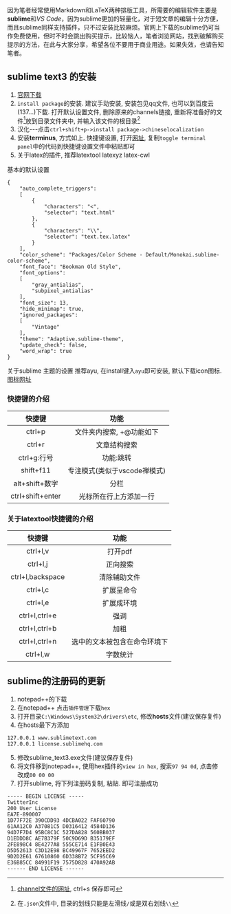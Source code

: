 因为笔者经常使用Markdown和LaTeX两种排版工具，所需要的编辑软件主要是**sublime**和*VS Code*，因为sublime更加的轻量化，对于短文章的编辑十分方便，而且sublime同样支持插件，只不过安装比较麻烦。官网上下载的sublime仍可当作免费使用，但时不时会跳出购买提示，比较恼人，笔者浏览网站，找到破解购买提示的方法，在此与大家分享，希望各位不要用于商业用途。如果失效，也请告知笔者。
<!--more-->
## sublime text3 的安装

1. [官网下载](sublimetext.com/3)
2. `install package`的安装. 建议手动安装, 安装包见qq文件, 也可以到百度云(137...)下载. 打开默认设置文件, 删除原来的channels链接, 重新将准备好的文件[^1]放到目录文件夹中,  并输入该文件的根目录[^2]
3. 汉化---点击`ctrl+shift+p->install package->chineselocalization`
4. 安装**terminus**, 方式如上. 快捷键设置, 打开[网址](packagecontrol.io/packages/terminus), 复制`toggle terminal panel`中的代码到快捷键设置文件中粘贴即可
5. 关于latex的插件, 推荐latextool latexyz latex-cwl

基本的默认设置
```
{
	"auto_complete_triggers":
	[
		{
			"characters": "<",
			"selector": "text.html"
		},
		{
			"characters": "\\",
			"selector": "text.tex.latex"
		}
	],
	"color_scheme": "Packages/Color Scheme - Default/Monokai.sublime-color-scheme",
	"font_face": "Bookman Old Style",
	"font_options":
	[
		"gray_antialias",
		"subpixel_antialias"
	],
	"font_size": 13,
	"hide_minimap": true,
	"ignored_packages":
	[
		"Vintage"
	],
	"theme": "Adaptive.sublime-theme",
	"update_check": false,
	"word_wrap": true
}
```

关于sublime 主题的设置
推荐ayu, 在install键入`ayu`即可安装, 默认下载icon图标. [图标网址](packagecontrol.io/packages/A_File_icon)

### 快捷键的介绍
|      快捷键      |             功能             |
| :--------------: | :--------------------------: |
|      ctrl+p      |   文件夹内搜索, +@功能如下   |
|      ctrl+r      |         文章结构搜索         |
|   ctrl+g:行号    |          功能:跳转           |
|    shift+f11     | 专注模式(类似于vscode禅模式) |
|  alt+shift+数字  |             分栏             |
| ctrl+shift+enter |    光标所在行上方添加一行    |


### 关于latextool快捷键的介绍

|      快捷键      |             功能             |
| :--------------: | :--------------------------: |
|     ctrl+l,v     |           打开pdf            |
|     ctrl+l,j     |           正向搜索           |
| ctrl+l,backspace |         清除辅助文件         |
|     ctrl+l,c     |          扩展呈命令          |
|     ctrl+l,e     |          扩展成环境          |
|  ctrl+l,ctrl+e   |             强调             |
|  ctrl+l,ctrl+b   |             加粗             |
|  ctrl+l,ctrl+n   | 选中的文本被包含在命令环境下 |
|     ctrl+l,w     |           字数统计           |


## sublime的注册码的更新
1. notepad++的下载
2. 在notepad++ 点击`插件管理`下载`hex`
3. 打开目录`C:\Windows\System32\drivers\etc`, 修改**hosts**文件(建议保存复件)
4. 在hosts最下方添加
```
127.0.0.1 www.sublimetext.com
127.0.0.1 license.sublimehq.com
```
5. 修改sublime_text3.exe文件(建议保存复件)
6. 将文件移到notepad++, 使用hex插件的`view in hex`, 搜索`97 94 0d`, 点击修改成`00 00 00`
7. 打开sublime, 将下列注册码复制, 粘贴. 即可注册成功

```
----- BEGIN LICENSE -----
TwitterInc
200 User License
EA7E-890007
1D77F72E 390CDD93 4DCBA022 FAF60790
61AA12C0 A37081C5 D0316412 4584D136
94D7F7D4 95BC8C1C 527DA828 560BB037
D1EDDD8C AE7B379F 50C9D69D B35179EF
2FE898C4 8E4277A8 555CE714 E1FB0E43
D5D52613 C3D12E98 BC49967F 7652EED2
9D2D2E61 67610860 6D338B72 5CF95C69
E36B85CC 84991F19 7575D828 470A92AB
------ END LICENSE ------
```

[^1]: [channel文件的网址](packagecontrol.io/channel_v3.json), ctrl+s 保存即可
[^2]: 在`.json`文件中, 目录的划线只能是左滑线`/`或是双右划线`\\`
